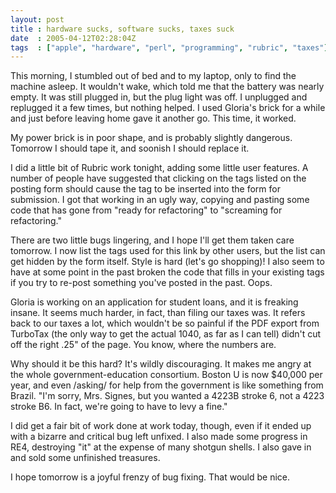 ```yaml
---
layout: post
title : hardware sucks, software sucks, taxes suck
date  : 2005-04-12T02:28:04Z
tags  : ["apple", "hardware", "perl", "programming", "rubric", "taxes"]
---
```

This morning, I stumbled out of bed and to my laptop, only to find the machine asleep.  It wouldn't wake, which told me that the battery was nearly empty.  It was still plugged in, but the plug light was off.  I unplugged and replugged it a few times, but nothing helped.  I used Gloria's brick for a while and just before leaving home gave it another go.  This time, it worked.

My power brick is in poor shape, and is probably slightly dangerous.  Tomorrow I should tape it, and soonish I should replace it.

I did a little bit of Rubric work tonight, adding some little user features.  A number of people have suggested that clicking on the tags listed on the posting form should cause the tag to be inserted into the form for submission.  I got that working in an ugly way, copying and pasting some code that has gone from "ready for refactoring" to "screaming for refactoring."

There are two little bugs lingering, and I hope I'll get them taken care tomorrow.  I now list the tags used for this link by other users, but the list can get hidden by the form itself.  Style is hard (let's go shopping)!  I also seem to have at some point in the past broken the code that fills in your existing tags if you try to re-post something you've posted in the past.  Oops.

Gloria is working on an application for student loans, and it is freaking insane.  It seems much harder, in fact, than filing our taxes was.  It refers back to our taxes a lot, which wouldn't be so painful if the PDF export from TurboTax (the only way to get the actual 1040, as far as I can tell) didn't cut off the right .25" of the page.  You know, where the numbers are.

Why should it be this hard?  It's wildly discouraging.  It makes me angry at the whole government-education consortium.  Boston U is now $40,000 per year, and even /asking/ for help from the government is like something from Brazil. "I'm sorry, Mrs. Signes, but you wanted a 4223B stroke 6, not a 4223 stroke B6. In fact, we're going to have to levy a fine."

I did get a fair bit of work done at work today, though, even if it ended up with a bizarre and critical bug left unfixed.  I also made some progress in RE4, destroying "it" at the expense of many shotgun shells.  I also gave in and sold some unfinished treasures.

I hope tomorrow is a joyful frenzy of bug fixing.  That would be nice. 
